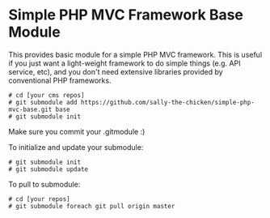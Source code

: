 Simple PHP MVC Framework Base Module
========

This provides basic module for a simple PHP MVC framework.  This is useful if you just want a light-weight framework to do simple things (e.g. API service, etc), and you don't need extensive libraries provided by conventional PHP frameworks.  

```
# cd [your cms repos]
# git submodule add https://github.com/sally-the-chicken/simple-php-mvc-base.git base
# git submodule init
```

Make sure you commit your .gitmodule :)

To initialize and update your submodule:

```
# git submodule init
# git submodule update
```

To pull to submodule: 

```
# cd [your repos]
# git submodule foreach git pull origin master
```

